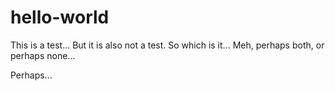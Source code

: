 # hello-world
This is a test...
But it is also not a test. So which is it...
Meh, perhaps both, or perhaps none...

Perhaps...
